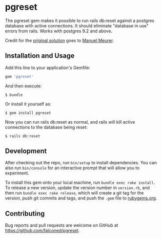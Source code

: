 # pgreset

The pgreset gem makes it possible to run rails db:reset against a postgres database with active connections.  It should eliminate "database in use" errors from rails.  Works with postgres 9.2 and above.

Credit for the [original solution](https://github.com/basecamp/pow/issues/212) goes to [Manuel Meurer](https://github.com/manuelmeurer).

## Installation and Usage

Add this line to your application's Gemfile:

```ruby
gem 'pgreset'
```

And then execute:

    $ bundle

Or install it yourself as:

    $ gem install pgreset
    
Now you can run rails db:reset as normal, and rails will kill active connections to the database being reset:

    $ rails db:reset
    

## Development

After checking out the repo, run `bin/setup` to install dependencies. You can also run `bin/console` for an interactive prompt that will allow you to experiment.

To install this gem onto your local machine, run `bundle exec rake install`. To release a new version, update the version number in `version.rb`, and then run `bundle exec rake release`, which will create a git tag for the version, push git commits and tags, and push the `.gem` file to [rubygems.org](https://rubygems.org).

## Contributing

Bug reports and pull requests are welcome on GitHub at https://github.com/falconed/pgreset.

